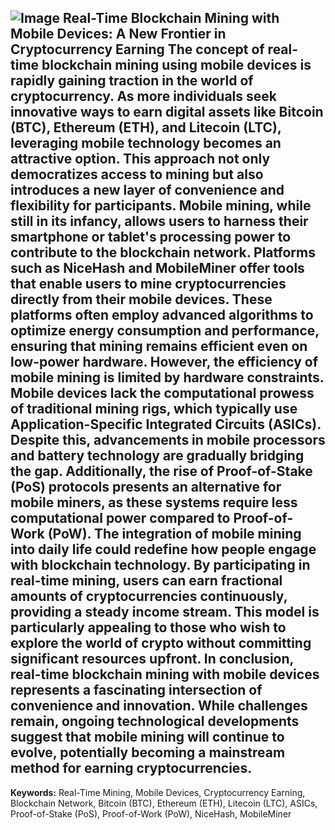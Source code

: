 
![Image](https://github.com/user-attachments/assets/d7419ec9-dc67-403f-bf28-8faea5f1f74f)
**Real-Time Blockchain Mining with Mobile Devices: A New Frontier in Cryptocurrency Earning**
The concept of real-time blockchain mining using mobile devices is rapidly gaining traction in the world of cryptocurrency. As more individuals seek innovative ways to earn digital assets like Bitcoin (BTC), Ethereum (ETH), and Litecoin (LTC), leveraging mobile technology becomes an attractive option. This approach not only democratizes access to mining but also introduces a new layer of convenience and flexibility for participants.
Mobile mining, while still in its infancy, allows users to harness their smartphone or tablet's processing power to contribute to the blockchain network. Platforms such as NiceHash and MobileMiner offer tools that enable users to mine cryptocurrencies directly from their mobile devices. These platforms often employ advanced algorithms to optimize energy consumption and performance, ensuring that mining remains efficient even on low-power hardware.
However, the efficiency of mobile mining is limited by hardware constraints. Mobile devices lack the computational prowess of traditional mining rigs, which typically use Application-Specific Integrated Circuits (ASICs). Despite this, advancements in mobile processors and battery technology are gradually bridging the gap. Additionally, the rise of Proof-of-Stake (PoS) protocols presents an alternative for mobile miners, as these systems require less computational power compared to Proof-of-Work (PoW).
The integration of mobile mining into daily life could redefine how people engage with blockchain technology. By participating in real-time mining, users can earn fractional amounts of cryptocurrencies continuously, providing a steady income stream. This model is particularly appealing to those who wish to explore the world of crypto without committing significant resources upfront.
In conclusion, real-time blockchain mining with mobile devices represents a fascinating intersection of convenience and innovation. While challenges remain, ongoing technological developments suggest that mobile mining will continue to evolve, potentially becoming a mainstream method for earning cryptocurrencies.
---
**Keywords:** Real-Time Mining, Mobile Devices, Cryptocurrency Earning, Blockchain Network, Bitcoin (BTC), Ethereum (ETH), Litecoin (LTC), ASICs, Proof-of-Stake (PoS), Proof-of-Work (PoW), NiceHash, MobileMiner
